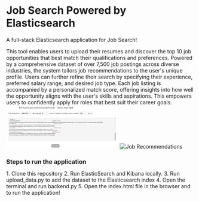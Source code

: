 # Job Search Powered by Elasticsearch
A full-stack Elasticsearch application for Job Search!

This tool enables users to upload their resumes and discover the top 10 job opportunities that best match their qualifications and preferences. Powered by a comprehensive dataset of over 7,500 job postings across diverse industries, the system tailors job recommendations to the user's unique profile. Users can further refine their search by specifying their experience, preferred salary range, and desired job type. Each job listing is accompanied by a personalized match score, offering insights into how well the opportunity aligns with the user's skills and aspirations. This empowers users to confidently apply for roles that best suit their career goals.
<img src="Images/input_fields.png" alt="Input Fields" width="300" />
<img src="Images/jobs.png" alt="Job Recommendations" width="300" />

<h2 style="font-size: 16px;">Steps to run the application</h2>
1. Clone this repository
2. Run ElasticSearch and Kibana locally.
3. Run upload_data.py to add the dataset to the Elasticsearch index
4. Open the terminal and run backend.py
5. Open the index.html file in the browser and to run the application!